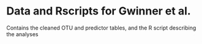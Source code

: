 # Data and Rscripts for Gwinner et al. 
Contains the cleaned OTU and predictor tables, and the R script describing the analyses